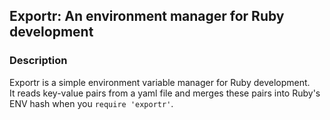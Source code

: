 ## Exportr: An environment manager for Ruby development

### Description

Exportr is a simple environment variable manager for Ruby development.  
It reads key-value pairs from a yaml file and merges these pairs into Ruby's ENV hash
when you `require 'exportr'`.
